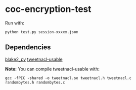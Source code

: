 # coc-encryption-test

Run with:

    python test.py session-xxxxx.json

## Dependencies

[blake2_py](https://github.com/buggywhip/blake2_py)
[tweetnacl-usable](https://github.com/ultramancool/tweetnacl-usable)

**Note:** You can compile tweetnacl-usable with:

    gcc -fPIC -shared -o tweetnacl.so tweetnacl.h tweetnacl.c randombytes.h randombytes.c
